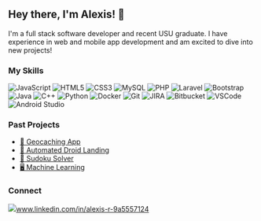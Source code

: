 ## Hey there, I'm Alexis! 👋
I'm a full stack software developer and recent USU graduate.  I have experience in web and mobile app development and am excited to dive into new projects!

### My Skills
![JavaScript](https://img.shields.io/badge/-JavaScript-092E20?style=flat-square&logo=javascript&logoColor=white)
![HTML5](https://img.shields.io/badge/-HTML5-E34F26?style=flat-square&logo=html5&logoColor=white)
![CSS3](https://img.shields.io/badge/-CSS3-1572B6?style=flat-square&logo=css3)
![MySQL](https://img.shields.io/badge/-MySQL-4479A1?style=flat-square&logo=mysql&logoColor=white)
![PHP](https://img.shields.io/badge/-PHP-777BB4?style=flat-square&logo=php&logoColor=white)
![Laravel](https://img.shields.io/badge/-Laravel-FF2D20?style=flat-square&logo=laravel&logoColor=white)
![Bootstrap](https://img.shields.io/badge/-Bootstrap-563D7C?style=flat-square&logo=bootstrap)
![Java](https://img.shields.io/badge/-Java-F80000?style=flat-square&logo=oracle)
![C++](https://img.shields.io/badge/-C++-00599C?style=flat-square&logo=cplusplus)
![Python](https://img.shields.io/badge/-Python-3776AB?style=flat-square&logo=python&logoColor=white)
![Docker](https://img.shields.io/badge/-Docker-2496ED?style=flat-square&logo=docker&logoColor=white)
![Git](https://img.shields.io/badge/-Git-F05032?style=flat-square&logo=git&logoColor=white)
![JIRA](https://img.shields.io/badge/-JIRA-0052CC?style=flat-square&logo=jira)
![Bitbucket](https://img.shields.io/badge/-Bitbucket-0052CC?style=flat-square&logo=bitbucket)
![VSCode](https://img.shields.io/badge/-VSCode-007ACC?style=flat-square&logo=visual-studio-code&logoColor=white)
![Android Studio](https://img.shields.io/badge/-Android_Studio-3DDC84?style=flat-square&logo=android-studio&logoColor=white)

### Past Projects
<ul>
  <li><a href="https://github.com/terryalexis/Geocaching_App">🧭 Geocaching App</a></li>
  <li><a href="https://github.com/terryalexis/Robotics_Final_Project">🛬 Automated Droid Landing</a></li>
  <li><a href="https://github.com/terryalexis/Sudoku_Solver">🧩 Sudoku Solver</a></li>
  <li><a href="https://github.com/terryalexis/Machine_Learning">🖥️ Machine Learning</a></li>
</ul>


### Connect
![](https://img.shields.io/badge/--white?style=flat-square&logo=linkedin&logoColor=black)www.linkedin.com/in/alexis-r-9a5557124


